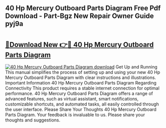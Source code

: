 ## 40 Hp Mercury Outboard Parts Diagram Free Pdf Download - Part-Bgz New Repair Owner Guide pyj9a

# <h2><a href="http://dfqz9sq.blite.top/?on=40+Hp+Mercury+Outboard+Parts+Diagram">🔗Download New 👉🔴 40 Hp Mercury Outboard Parts Diagram</a></h2>

[![40 Hp Mercury Outboard Parts Diagram download](https://i.imgur.com/lujVjoI.png)](http://dfqz9sq.blite.top/?on=40+Hp+Mercury+Outboard+Parts+Diagram)
Get Up and Running This manual simplifies the process of setting up and using your new 40 Hp Mercury Outboard Parts Diagram with clear instructions and illustrations. Important Information 40 Hp Mercury Outboard Parts Diagram Regarding Connectivity This product requires a stable internet connection for optimal performance. 40 Hp Mercury Outboard Parts Diagram offers a range of advanced features, such as virtual assistant, smart notifications, customizable shortcuts, and automated tasks, all easily controlled through the user interface. Please Share Your Thoughts 40 Hp Mercury Outboard Parts Diagram. Your feedback is invaluable to us. Please share your thoughts and suggestions.
